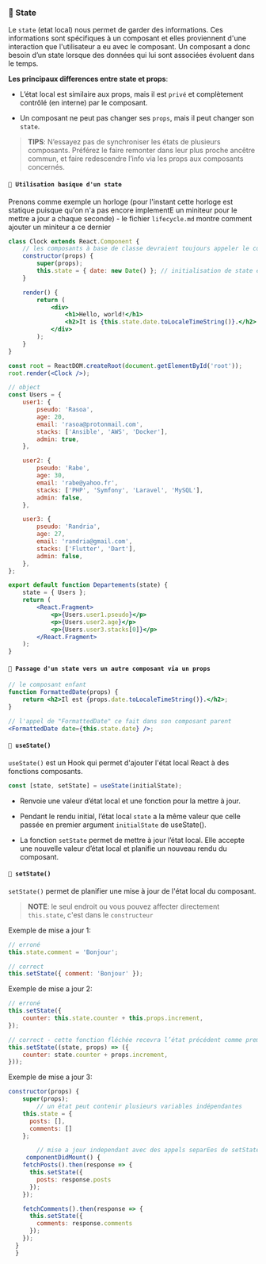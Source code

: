 <!-- TODO: verified -->

### 🔵 State

Le `state` (etat local) nous permet de garder des informations. Ces informations sont spécifiques à un composant et elles proviennent d'une interaction que l'utilisateur a eu avec le composant. Un composant a donc besoin d’un state lorsque des données qui lui sont associées évoluent dans le temps.

**Les principaux differences entre state et props**:

- L’état local est similaire aux props, mais il est `privé` et complètement contrôlé (en interne) par le composant.

- Un composant ne peut pas changer ses `props`, mais il peut changer son `state`.

> **TIPS**: N’essayez pas de synchroniser les états de plusieurs composants. Préférez le faire remonter dans leur plus proche ancêtre commun, et faire redescendre l’info via les props aux composants concernés.

#### `📌 Utilisation basique d'un state`

Prenons comme exemple un horloge (pour l'instant cette horloge est statique puisque qu'on n'a pas encore implementE un miniteur pour le mettre a jour a chaque seconde) - le fichier `lifecycle.md` montre comment ajouter un miniteur a ce dernier

```jsx
class Clock extends React.Component {
	// les composants à base de classe devraient toujours appeler le constructeur de base avec props.
	constructor(props) {
		super(props);
		this.state = { date: new Date() }; // initialisation de state en ajoutant l'objet date
	}

	render() {
		return (
			<div>
				<h1>Hello, world!</h1>
				<h2>It is {this.state.date.toLocaleTimeString()}.</h2>
			</div>
		);
	}
}

const root = ReactDOM.createRoot(document.getElementById('root'));
root.render(<Clock />);
```

```jsx
// object
const Users = {
	user1: {
		pseudo: 'Rasoa',
		age: 20,
		email: 'rasoa@protonmail.com',
		stacks: ['Ansible', 'AWS', 'Docker'],
		admin: true,
	},

	user2: {
		pseudo: 'Rabe',
		age: 30,
		email: 'rabe@yahoo.fr',
		stacks: ['PHP', 'Symfony', 'Laravel', 'MySQL'],
		admin: false,
	},

	user3: {
		pseudo: 'Randria',
		age: 27,
		email: 'randria@gmail.com',
		stacks: ['Flutter', 'Dart'],
		admin: false,
	},
};

export default function Departements(state) {
	state = { Users };
	return (
		<React.Fragment>
			<p>{Users.user1.pseudo}</p>
			<p>{Users.user2.age}</p>
			<p>{Users.user3.stacks[0]}</p>
		</React.Fragment>
	);
}
```

#### `📌 Passage d'un state vers un autre composant via un props`

```jsx
// le composant enfant
function FormattedDate(props) {
	return <h2>Il est {props.date.toLocaleTimeString()}.</h2>;
}

// l'appel de "FormattedDate" ce fait dans son composant parent
<FormattedDate date={this.state.date} />;
```

#### `📌 useState()`

`useState()` est un Hook qui permet d'ajouter l'état local React à des fonctions composants.

```jsx
const [state, setState] = useState(initialState);
```

- Renvoie une valeur d’état local et une fonction pour la mettre à jour.

- Pendant le rendu initial, l’état local `state` a la même valeur que celle passée en premier argument `initialState` de useState().

- La fonction `setState` permet de mettre à jour l’état local. Elle accepte une nouvelle valeur d’état local et planifie un nouveau rendu du composant.

#### `📌 setState()`

`setState()` permet de planifier une mise à jour de l'état local du composant.

> **NOTE**: le seul endroit ou vous pouvez affecter directement `this.state`, c'est dans le `constructeur`

Exemple de mise a jour 1:

```jsx
// erroné
this.state.comment = 'Bonjour';

// correct
this.setState({ comment: 'Bonjour' });
```

Exemple de mise a jour 2:

```jsx
// erroné
this.setState({
	counter: this.state.counter + this.props.increment,
});

// correct - cette fonction fléchée recevra l’état précédent comme premier argument et les props au moment de la mise à jour comme second argument
this.setState((state, props) => ({
	counter: state.counter + props.increment,
}));
```

Exemple de mise a jour 3:

```jsx
constructor(props) {
    super(props);
		// un état peut contenir plusieurs variables indépendantes
    this.state = {
      posts: [],
      comments: []
    };

		// mise a jour independant avec des appels separEes de setState()
	 componentDidMount() {
    fetchPosts().then(response => {
      this.setState({
        posts: response.posts
      });
    });

    fetchComments().then(response => {
      this.setState({
        comments: response.comments
      });
    });
  }
  }
```
